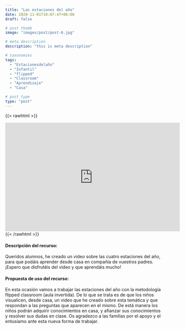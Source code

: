 ```yaml
---
title: "Las estaciones del año"
date: 2020-11-01T10:07:47+06:00
draft: false

# post thumb
image: "images/post/post-6.jpg"

# meta description
description: "this is meta description"

# taxonomies
tags:
  - "Estacionesdelaño"
  - "Infantil"
  - "flipped"
  - "Classroom"
  - "Aprendizaje"
  - "Casa"

# post type
type: "post"
---
```

{{< rawhtml >}}
<iframe class="embeddedObject shadow resizable" name="embedded_content" scrolling="no" frameborder="0" type="text/html"
      style="overflow:hidden;" src="https://www.screencast.com/users/vera.llerena87/folders/Camtasia%20Studio/media/3bbed1a0-14f1-4a58-86d4-ecfbffea1786/embed" height="349.3" width="560" webkitallowfullscreen mozallowfullscreen allowfullscreen></iframe>
{{< /rawhtml >}}

#### Descripción del recurso:
Queridos alumnos, he creado un video sobre las cuatro estaciones del año, para que podáis aprender desde casa en compañía de vuestros padres. ¡Espero que disfrutéis del video y que aprendáis mucho!
#### Propuesta de uso del recurso:
En esta ocasión vamos a trabajar las estaciones del año con la metodología flipped classroom (aula invertida). De lo que se trata es de que los niños visualicen, desde casa, un video que he creado sobre esta temática y que respondan a las preguntas que aparecen en el mismo. De está manera los niños podrán adquirir conocimientos en casa, y afianzar sus conocimientos y resolver sus dudas en clase.
Os agradezco a las familias por el apoyo y el entusiamo ante esta nueva forma de trabajar.
